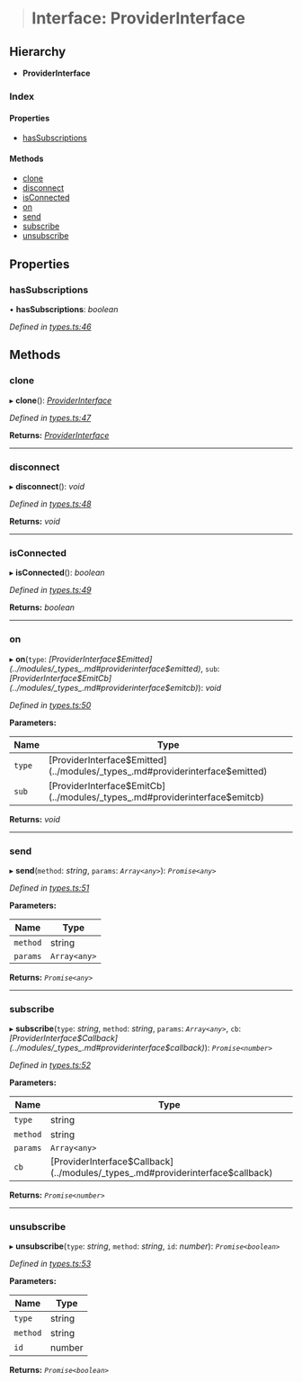 > # Interface: ProviderInterface

## Hierarchy

* **ProviderInterface**

### Index

#### Properties

* [hasSubscriptions](_types_.providerinterface.md#hassubscriptions)

#### Methods

* [clone](_types_.providerinterface.md#clone)
* [disconnect](_types_.providerinterface.md#disconnect)
* [isConnected](_types_.providerinterface.md#isconnected)
* [on](_types_.providerinterface.md#on)
* [send](_types_.providerinterface.md#send)
* [subscribe](_types_.providerinterface.md#subscribe)
* [unsubscribe](_types_.providerinterface.md#unsubscribe)

## Properties

###  hasSubscriptions

• **hasSubscriptions**: *boolean*

*Defined in [types.ts:46](https://github.com/polkadot-js/api/blob/c47ed58/packages/rpc-provider/src/types.ts#L46)*

## Methods

###  clone

▸ **clone**(): *[ProviderInterface](_types_.providerinterface.md)*

*Defined in [types.ts:47](https://github.com/polkadot-js/api/blob/c47ed58/packages/rpc-provider/src/types.ts#L47)*

**Returns:** *[ProviderInterface](_types_.providerinterface.md)*

___

###  disconnect

▸ **disconnect**(): *void*

*Defined in [types.ts:48](https://github.com/polkadot-js/api/blob/c47ed58/packages/rpc-provider/src/types.ts#L48)*

**Returns:** *void*

___

###  isConnected

▸ **isConnected**(): *boolean*

*Defined in [types.ts:49](https://github.com/polkadot-js/api/blob/c47ed58/packages/rpc-provider/src/types.ts#L49)*

**Returns:** *boolean*

___

###  on

▸ **on**(`type`: *[ProviderInterface$Emitted](../modules/_types_.md#providerinterface$emitted)*, `sub`: *[ProviderInterface$EmitCb](../modules/_types_.md#providerinterface$emitcb)*): *void*

*Defined in [types.ts:50](https://github.com/polkadot-js/api/blob/c47ed58/packages/rpc-provider/src/types.ts#L50)*

**Parameters:**

Name | Type |
------ | ------ |
`type` | [ProviderInterface$Emitted](../modules/_types_.md#providerinterface$emitted) |
`sub` | [ProviderInterface$EmitCb](../modules/_types_.md#providerinterface$emitcb) |

**Returns:** *void*

___

###  send

▸ **send**(`method`: *string*, `params`: *`Array<any>`*): *`Promise<any>`*

*Defined in [types.ts:51](https://github.com/polkadot-js/api/blob/c47ed58/packages/rpc-provider/src/types.ts#L51)*

**Parameters:**

Name | Type |
------ | ------ |
`method` | string |
`params` | `Array<any>` |

**Returns:** *`Promise<any>`*

___

###  subscribe

▸ **subscribe**(`type`: *string*, `method`: *string*, `params`: *`Array<any>`*, `cb`: *[ProviderInterface$Callback](../modules/_types_.md#providerinterface$callback)*): *`Promise<number>`*

*Defined in [types.ts:52](https://github.com/polkadot-js/api/blob/c47ed58/packages/rpc-provider/src/types.ts#L52)*

**Parameters:**

Name | Type |
------ | ------ |
`type` | string |
`method` | string |
`params` | `Array<any>` |
`cb` | [ProviderInterface$Callback](../modules/_types_.md#providerinterface$callback) |

**Returns:** *`Promise<number>`*

___

###  unsubscribe

▸ **unsubscribe**(`type`: *string*, `method`: *string*, `id`: *number*): *`Promise<boolean>`*

*Defined in [types.ts:53](https://github.com/polkadot-js/api/blob/c47ed58/packages/rpc-provider/src/types.ts#L53)*

**Parameters:**

Name | Type |
------ | ------ |
`type` | string |
`method` | string |
`id` | number |

**Returns:** *`Promise<boolean>`*